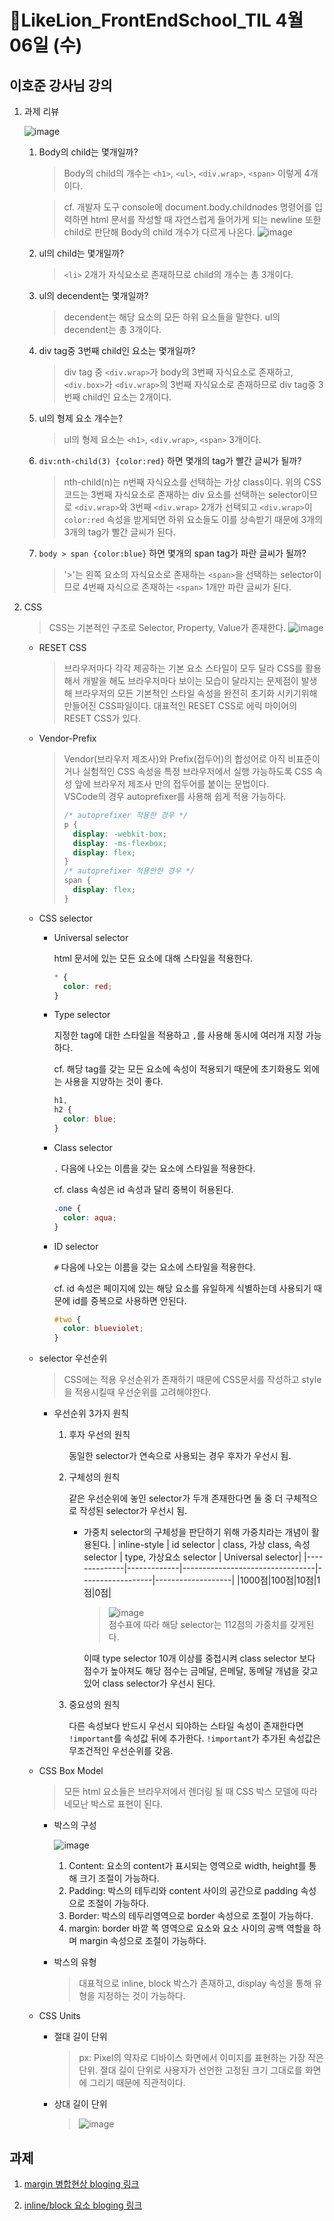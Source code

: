 # 🔖LikeLion_FrontEndSchool_TIL 4월 06일 (수)

## 이호준 강사님 강의

1.  과제 리뷰

    ![image](https://user-images.githubusercontent.com/68142773/161928922-83c42c5c-e302-4491-9075-453b813f4bbd.png)

    1. Body의 child는 몇개일까?

       > Body의 child의 개수는 `<h1>`, `<ul>`, `<div.wrap>`, `<span>` 이렇게 4개 이다.

       > cf. 개발자 도구 console에 document.body.childnodes 명령어를 입력하면 html 문서를 작성할 때 자연스럽게 들어가게 되는 newline 또한 child로 판단해 Body의 child 개수가 다르게 나온다.
       > ![image](https://user-images.githubusercontent.com/68142773/161933315-8cfdcaa5-553a-4543-b06d-bdd632578713.png)

    2. ul의 child는 몇개일까?

       > `<li>` 2개가 자식요소로 존재하므로 child의 개수는 총 3개이다.

    3. ul의 decendent는 몇개일까?

       > decendent는 해당 요소의 모든 하위 요소들을 말한다. ul의 decendent는 총 3개이다.

    4. div tag중 3번째 child인 요소는 몇개일까?

       > div tag 중 `<div.wrap>`가 body의 3번째 자식요소로 존재하고, `<div.box>`가 `<div.wrap>`의 3번째 자식요소로 존재하므로 div tag중 3번째 child인 요소는 2개이다.

    5. ul의 형제 요소 개수는?
       > ul의 형제 요소는 `<h1>`, `<div.wrap>`, `<span>` 3개이다.
    6. `div:nth-child(3) {color:red}` 하면 몇개의 tag가 빨간 글씨가 될까?
       > nth-child(n)는 n번째 자식요소를 선택하는 가상 class이다. 위의 CSS 코드는 3번째 자식요소로 존재하는 div 요소를 선택하는 selector이므로 `<div.wrap>`와 3번째 `<div.wrap>` 2개가 선택되고 `<div.wrap>`이 `color:red` 속성을 받게되면 하위 요소들도 이를 상속받기 때문에 3개의 3개의 tag가 빨간 글씨가 된다.
    7. `body > span {color:blue}` 하면 몇개의 span tag가 파란 글씨가 될까?
       > '>'는 왼쪽 요소의 자식요소로 존재하는 `<span>`을 선택하는 selector이므로 4번째 자식으로 존재하는 `<span>` 1개만 파란 글씨가 된다.

2.  CSS

    > CSS는 기본적인 구조로 Selector, Property, Value가 존재한다.
    > ![image](https://user-images.githubusercontent.com/68142773/161936103-8772c1f9-82b2-4955-879a-586b6aae46e9.png)

    - RESET CSS

      > 브라우저마다 각각 제공하는 기본 요소 스타일이 모두 달라 CSS를 활용해서 개발을 해도 브라우저마다 보이는 모습이 달라지는 문제점이 발생해 브라우저의 모든 기본적인 스타일 속성을 완전히 초기화 시키기위해 만들어진 CSS파일이다.
      > 대표적인 RESET CSS로 에릭 마이어의 RESET CSS가 있다.

    - Vendor-Prefix

      > Vendor(브라우저 제조사)와 Prefix(접두어)의 합성어로 아직 비표준이거나 실험적인 CSS 속성을 특정 브라우저에서 실행 가능하도록 CSS 속성 앞에 브라우저 제조사 만의 접두어를 붙이는 문법이다.</br>
      > VSCode의 경우 autoprefixer를 사용해 쉽게 적용 가능하다.
      >
      > ```css
      > /* autoprefixer 적용한 경우 */
      > p {
      >   display: -webkit-box;
      >   display: -ms-flexbox;
      >   display: flex;
      > }
      > /* autoprefixer 적용안한 경우 */
      > span {
      >   display: flex;
      > }
      > ```

    - CSS selector

      - Universal selector

        html 문서에 있는 모든 요소에 대해 스타일을 적용한다.

        ```css
        * {
          color: red;
        }
        ```

      * Type selector

        지정한 tag에 대한 스타일을 적용하고 `,`를 사용해 동시에 여러개 지정 가능하다.

        cf. 해당 tag를 갖는 모든 요소에 속성이 적용되기 때문에 초기화용도 외에는 사용을 지양하는 것이 좋다.

        ```css
        h1,
        h2 {
          color: blue;
        }
        ```

      * Class selector

        `.` 다음에 나오는 이름을 갖는 요소에 스타일을 적용한다.

        cf. class 속성은 id 속성과 달리 중복이 허용된다.

        ```css
        .one {
          color: aqua;
        }
        ```

      * ID selector

        `#` 다음에 나오는 이름을 갖는 요소에 스타일을 적용한다.

        cf. id 속성은 페이지에 있는 해당 요소를 유일하게 식별하는데 사용되기 때문에 id를 중복으로 사용하면 안된다.

        ```css
        #two {
          color: blueviolet;
        }
        ```

    - selector 우선순위

      > CSS에는 적용 우선순위가 존재하기 때문에 CSS문서를 작성하고 style을 적용시킬때 우선순위를 고려해야한다.

      - 우선순위 3가지 원칙

        1.  후자 우선의 원칙

            동일한 selector가 연속으로 사용되는 경우 후자가 우선시 됨.

        2.  구체성의 원칙

            같은 우선순위에 놓인 selector가 두개 존재한다면 둘 중 더 구체적으로 작성된 selector가 우선시 됨.

            - 가중치
              selector의 구체성을 판단하기 위해 가중치라는 개념이 활용된다.
              | inline-style | id selector | class, 가상 class, 속성 selector | type, 가상요소 selector | Universal selector|
              |--------------|-------------|---------------------------------|------------------|-------------------|
              |1000점|100점|10점|1점|0점|

              > ![image](https://user-images.githubusercontent.com/68142773/162151421-58f00eec-1bcc-40f4-a572-65ff34869f04.png)</br>
              > 점수표에 따라 해당 selector는 112점의 가중치를 갖게된다.

              이때 type selector 10개 이상를 중첩시켜 class selector 보다 점수가 높아져도 해당 점수는 금메달, 은메달, 동메달 개념을 갖고있어 class selector가 우선시 된다.

        3.  중요성의 원칙

            다른 속성보다 반드시 우선시 되야하는 스타일 속성이 존재한다면 `!important`를 속성값 뒤에 추가한다. `!important`가 추가된 속성값은 무조건적인 우선순위를 갖음.

    - CSS Box Model

      > 모든 html 요소들은 브라우저에서 렌더링 될 때 CSS 박스 모델에 따라 네모난 박스로 표현이 된다.

      - 박스의 구성

        ![image](https://user-images.githubusercontent.com/68142773/162151885-236b4b13-021b-4e4d-ac96-5742c13ed334.png)

        1.  Content: 요소의 content가 표시되는 영역으로 width, height를 통해 크기 조절이 가능하다.
        2.  Padding: 박스의 테두리와 content 사이의 공간으로 padding 속성으로 조절이 가능하다.
        3.  Border: 박스의 테두리영역으로 border 속성으로 조절이 가능하다.
        4.  margin: border 바깥 쪽 영역으로 요소와 요소 사이의 공백 역할을 하며 margin 속성으로 조절이 가능하다.

      - 박스의 유형
        > 대표적으로 inline, block 박스가 존재하고, display 속성을 통해 유형을 지정하는 것이 가능하다.

    - CSS Units

      - 절대 길이 단위
        > px: Pixel의 약자로 디바이스 화면에서 이미지를 표현하는 가장 작은 단위.
        > 절대 길이 단위로 사용자가 선언한 고정된 크기 그대로를 화면에 그리기 때문에 직관적이다.
      - 상대 길이 단위
        > ![image](https://user-images.githubusercontent.com/68142773/162153263-e85d4b7c-0a83-4933-aaae-67a19afc20f9.png)

## 과제

1. [margin 병합현상 bloging 링크](https://velog.io/@luckjjh/%EB%A7%88%EC%A7%84-%EB%B3%91%ED%95%A9%EA%B2%B9%EC%B9%A8-%ED%98%84%EC%83%81%EC%97%90-%EB%8C%80%ED%95%B4)

2. [inline/block 요소 bloging 링크](https://velog.io/@luckjjh/block-level-%EC%9A%94%EC%86%8C-inline-level-%EC%9A%94%EC%86%8C)
